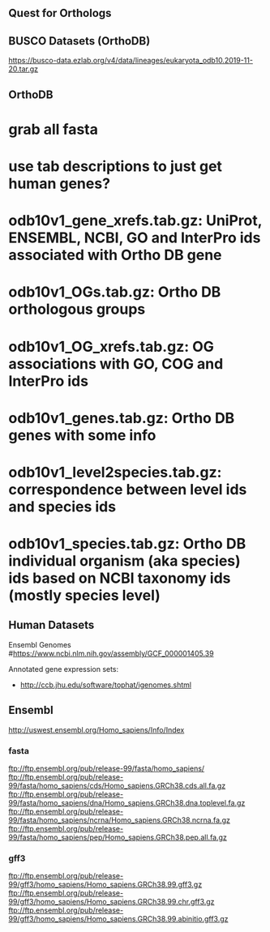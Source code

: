 

## Quest for Orthologs

## BUSCO Datasets (OrthoDB)
https://busco-data.ezlab.org/v4/data/lineages/eukaryota_odb10.2019-11-20.tar.gz

## OrthoDB
# grab all fasta
# use tab descriptions to just get human genes?
# odb10v1_gene_xrefs.tab.gz:		UniProt, ENSEMBL, NCBI, GO and InterPro ids associated with Ortho DB gene
# odb10v1_OGs.tab.gz:     		Ortho DB orthologous groups
# odb10v1_OG_xrefs.tab.gz:		OG associations with GO, COG and InterPro ids
# odb10v1_genes.tab.gz:   		Ortho DB genes with some info
# odb10v1_level2species.tab.gz:	correspondence between level ids and species ids
# odb10v1_species.tab.gz: 		Ortho DB individual organism (aka species) ids based on NCBI taxonomy ids (mostly species level)


## Human Datasets

Ensembl Genomes
#https://www.ncbi.nlm.nih.gov/assembly/GCF_000001405.39

Annotated gene expression sets:
  - http://ccb.jhu.edu/software/tophat/igenomes.shtml


## Ensembl 
http://uswest.ensembl.org/Homo_sapiens/Info/Index

### fasta
ftp://ftp.ensembl.org/pub/release-99/fasta/homo_sapiens/
ftp://ftp.ensembl.org/pub/release-99/fasta/homo_sapiens/cds/Homo_sapiens.GRCh38.cds.all.fa.gz
ftp://ftp.ensembl.org/pub/release-99/fasta/homo_sapiens/dna/Homo_sapiens.GRCh38.dna.toplevel.fa.gz
ftp://ftp.ensembl.org/pub/release-99/fasta/homo_sapiens/ncrna/Homo_sapiens.GRCh38.ncrna.fa.gz
ftp://ftp.ensembl.org/pub/release-99/fasta/homo_sapiens/pep/Homo_sapiens.GRCh38.pep.all.fa.gz

### gff3
ftp://ftp.ensembl.org/pub/release-99/gff3/homo_sapiens/Homo_sapiens.GRCh38.99.gff3.gz
ftp://ftp.ensembl.org/pub/release-99/gff3/homo_sapiens/Homo_sapiens.GRCh38.99.chr.gff3.gz
ftp://ftp.ensembl.org/pub/release-99/gff3/homo_sapiens/Homo_sapiens.GRCh38.99.abinitio.gff3.gz
